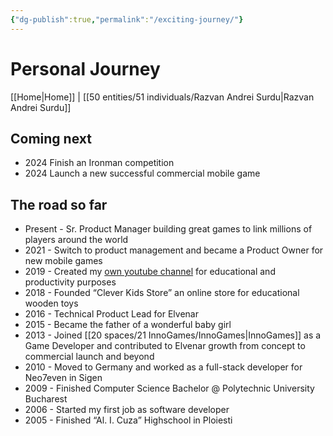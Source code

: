 ```yaml
---
{"dg-publish":true,"permalink":"/exciting-journey/"}
---
```


# Personal Journey
[[Home\|Home]] | [[50 entities/51 individuals/Razvan Andrei Surdu\|Razvan Andrei Surdu]]


## Coming next

* 2024 Finish an Ironman competition
* 2024 Launch a new successful commercial mobile game

## The road so far
* Present - Sr. Product Manager building great games to link millions of players around the world
* 2021 - Switch to product management and became a Product Owner for new mobile games
* 2019 - Created my [own youtube channel](https://www.youtube.com/c/RazvanAndreiSurdu) for educational and productivity purposes 
* 2018 - Founded “Clever Kids Store” an online store for educational wooden toys
* 2016 - Technical Product Lead for Elvenar
* 2015 - Became the father of a wonderful baby girl
* 2013 - Joined [[20 spaces/21 InnoGames/InnoGames\|InnoGames]] as a Game Developer and contributed to Elvenar growth from concept to commercial launch and beyond
* 2010 - Moved to Germany and worked as a full-stack developer for Neo7even in Sigen
* 2009 - Finished Computer Science Bachelor @ Polytechnic University Bucharest 
* 2006 - Started my first job as software developer
* 2005 - Finished “Al. I. Cuza” Highschool in Ploiesti